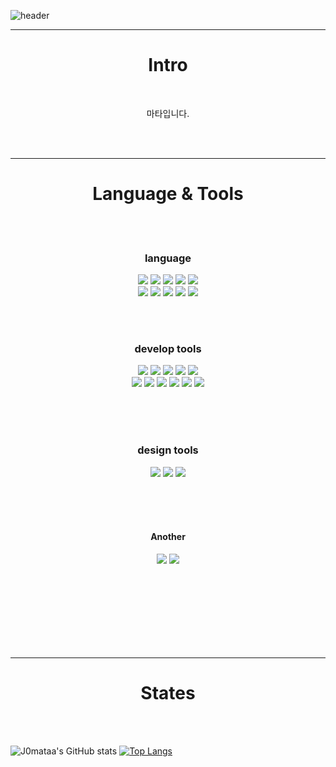 ![header](https://capsule-render.vercel.app/api?type=waving&color=gradient&height=165&section=header&&animation=blink&fontSize=50&fontAlignY=42)

-----
<h1 align="center">Intro</h1>
</br>
<p align="center">
  마타입니다.
<p>
</br>
</br>
  
-----
<h1 align="center">Language & Tools</h1>
</br>
</br>


<h3 align="center">language</h3>
<p align="center">
  <img src="https://img.shields.io/badge/Python-3776AB?style=for-the-badge&logo=Python&logoColor=white"> <!--Python logo-->
  <img src="https://img.shields.io/badge/Java-B20C0C?style=for-the-badge&logo=java&logoColor=white"> <!--JAVA logo-->
  <img src="https://img.shields.io/badge/Django-092E20?style=for-the-badge&logo=Django&logoColor=white"> <!--Django logo-->
  <img src="https://img.shields.io/badge/CSS3-1572B6?style=for-the-badge&logo=CSS3&logoColor=white"> <!--CSS3 logo-->
  <img src="https://img.shields.io/badge/C-A8B9CC?style=for-the-badge&logo=C&logoColor=white"> <!--C logo--><br/>
  <img src="https://img.shields.io/badge/C%23-239120?style=for-the-badge&logo=CSharp&logoColor=white"> <!--C Sharp logo-->
  <img src="https://img.shields.io/badge/JavaScript-F7DF1E?style=for-the-badge&logo=JavaScript&logoColor=white"> <!--JavaScript logo-->
  <img src="https://img.shields.io/badge/HTML5-E34F26?style=for-the-badge&logo=HTML5&logoColor=white"> <!--HTML5 logo-->
  <img src="https://img.shields.io/badge/React-61DAFB?style=for-the-badge&logo=React&logoColor=black"> <!--React logo-->
  <img src="https://img.shields.io/badge/MySQL-4479A1?style=for-the-badge&logo=MySQL&logoColor=white"> <!--MySQL logo-->
</p>
<br/>
<br/>


<h3 align="center">develop tools</h3>
<p align="center">
  <img src="https://img.shields.io/badge/PyCharm-000000?style=for-the-badge&logo=PyCharm&logoColor=white"> <!--PyCharm logo-->
  <img src="https://img.shields.io/badge/Apache Tomcat-F8DC75?style=for-the-badge&logo=ApacheTomcat&logoColor=black"> <!--ApacheTomcat logo-->
  <img src="https://img.shields.io/badge/Visual Studio Code-007ACC?style=for-the-badge&logo=visualstudiocode&logoColor=white"> <!--Visual Studio Code logo-->
  <img src="https://img.shields.io/badge/Visual Studio-5C2D91?style=for-the-badge&logo=visualstudio&logoColor=white"> <!--Visual Studio logo-->
  <img src="https://img.shields.io/badge/Eclipse IDE-2C2255?style=for-the-badge&logo=eclipseide&logoColor=white"> <!--Eclipse IDE logo--><br/>
  <img src="https://img.shields.io/badge/IntelliJ IDEA-000000?style=for-the-badge&logo=intellijidea&logoColor=white"> <!--IntelliJ IDEA logo-->
  <img src="https://img.shields.io/badge/Wireshark-1679A7?style=for-the-badge&logo=Wireshark&logoColor=white"> <!--Wireshark logo-->
  <img src="https://img.shields.io/badge/Unity-E7E7E7?style=for-the-badge&logo=Unity&logoColor=black"> <!--Unity logo-->
  <img src="https://img.shields.io/badge/AWS Education-FF9900?style=for-the-badge&logo=AmazonAWS&logoColor=white"> <!--Amazon AWS logo-->
  <img src="https://img.shields.io/badge/Oracle DB-F80000?style=for-the-badge&logo=Oracle&logoColor=white"> <!--Oracle logo-->
  <img src="https://img.shields.io/badge/Git-F05032?style=for-the-badge&logo=Git&logoColor=white"> <!--Git logo-->
</p>
<br/>
<br/>
<br/>



<h3 align="center">design tools</h3>
<p align="center">
  <img src="https://img.shields.io/badge/Photoshop-31A8FF?style=for-the-badge&logo=AdobePhotoshop&logoColor=white"> <!--포토샵로고-->
  <img src="https://img.shields.io/badge/Premiere Pro-9999FF?style=for-the-badge&logo=AdobePremierePro&logoColor=white"> <!--프리미어로고--> 
  <img src="https://img.shields.io/badge/CLIP STUDIO PAINT-302E31?style=for-the-badge&logo= &logoColor=white"> <!--클립스튜디오로고--> 
</p>
<br/>
<br/>
<br/>


<h4 align="center"> Another </h4>
<p align="center">
  <img src="https://img.shields.io/badge/OBS Studio-302E31?style=for-the-badge&logo=obsstudio&logoColor=white"> <!--Obs Studio logo-->
  <img src="https://img.shields.io/badge/GitHub-181717?style=for-the-badge&logo=GitHub&logoColor=white"> <!--Github logo-->
</p>
<br/>
<br/>
<br/>
<br/>
<br/>
<br/>
<br/>

-------


<h1 align="center">States</h1>
<br/>
<br/>


![J0mataa's GitHub stats](https://github-readme-stats.vercel.app/api?username=J0mataa&show_icons=true&theme=prussian)
[![Top Langs](https://github-readme-stats.vercel.app/api/top-langs/?username=J0mataa&layout=compact&theme=prussian&langs_count=8)](https://github.com/anuraghazra/github-readme-stats)
